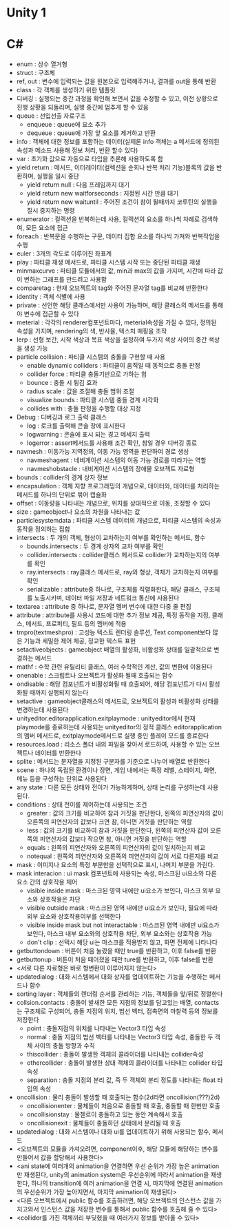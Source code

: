 # Unity 1
# C#
* enum : 상수 열거형
* struct : 구조체
* ref, out : 변수에 입력되는 값을 원본으로 입력해주거나, 결과를 out을 통해 반환
* class : 각 객체를 생성하기 위한 템플릿
* 디버깅 : 실행되는 중간 과정을 확인해 보면서 값을 수정할 수 있고, 이전 상황으로 진행 상황을 되돌리며, 실행 중간에 멈추게 할 수 있음
* queue : 선입선출 자료구조
    * enqueue : queue에 요소 추가
    * dequeue : queue에 가장 앞 요소를 제거하고 반환
* info : 객체에 대한 정보를 포함하는 데이터(실제론 info 객체는 a 메서드에 정의된 속성과 메소드 사용해 정보 처리, 반환 할수 있다)
* var : 초기화 값으로 자동으로 타입을 추론해 사용하도록 함
* yield return : 메서드, 이터레이터(컬렉션을 순회나 반복 처리 기능)블록의 값을 반환하며, 실행을 일시 중단
    * yield return null : 다음 프레임까지 대기
    * yield return new waitforseconds : 지정된 시간 만큼 대기
    * yield return new waituntil : 주어진 조건이 참이 될때까지 코루틴의 실행을 질시 중지하는 명령
* enumerator : 컬렉션을 반복하는데 사용, 컬렉션의 요소를 하나씩 차례로 검색하여, 모든 요소에 접근
* foreach : 반복문을 수행하는 구문, 데이터 집합 요소를 하나씩 가져와 반복작업을 수행
* euler : 3개의 각도로 이루어진 좌표계
* play : 파티클 재생 메서드로, 파티클 시스템 시작 또는 중단된 파티클 재생
* minmaxcurve : 파티클 모듈에서의 값, min과 max의 값을 가지며, 시간에 따라 값이 변하는 그래프를 만드려고 사용함
* comparetag : 현재 오브젝트의 tag와 주어진 문자열 tag를 비교해 반환한다
* identity : 객체 식별에 사용
* private : 선언한 해당 클래스에서만 사용이 가능하며, 해당 클래스의 메서드를 통해야 변수에 접근할 수 있다
* meterial : 각각의 renderer컴포넌트마다, meterial속성을 가질 수 있다, 정의된 속성을 가지며, rendering의 색, 반사율, 텍스처 매핑을 조작
* lerp : 선형 보간, 시작 색상과 목표 색상을 설정하여 두가지 색상 사이의 중간 색상을 생성 가능
* particle collision : 파티클 시스템의 충돌을 구현할 때 사용
    * enable dynamic colliders : 파티클이 움직일 때 동적으로 충돌 판정
    * collider force : 파티클 충돌기반으로 가하는 힘
    * bounce : 충돌 시 튕김 효과
    * radius scale : 값을 조절해 충돌 범위 조절
    * visualize bounds : 파티클 시스템 충돌 경계 시각화
    * collides with : 충돌 판정을 수행할 대상 지정
* Debug : 디버깅과 로그 출력 클래스
    * log : 로크를 출력해 콘솔 창에 표시한다
    * logwarning : 콘솔에 표시 되는 경고 메세지 출력
    * logerror : assert메서드를 사용해 조건 확인, 참일 경우 디버깅 종료
* navmesh : 이동가능 지역정의, 이동 가능 영역을 판단하여 경로 생성
    * navmeshagent : 네비게이션 시스템의 이동 가능 경로를 따라가는 역할
    * navmeshobstacle : 내비게이션 시스템의 장애물 오브젝트 자료형
* bounds : collider의 경계 상자 정보
* encapsulation : 객체 지향 프로그래밍의 개념으로, 데이터와, 데이터를 처리하는 메서드를 하나의 단위로 묶어 캡슐화
* offset : 이동량을 나타내는 개념으로, 위치를 상대적으로 이동, 조정할 수 있다
* size : gameobject나 요소의 차원을 나타내는 값
* particlesystemdata : 파티클 시스템 데이터의 개념으로, 파티클 시스템의 속성과 동작을 정의하는 집합
* intersects : 두 개의 객체, 형상이 교차하는지 여부를 확인하는 메서드, 함수
    * bounds.intersects : 두 경계 상자의 교차 여부를 확인
    * collider.intersects : collider클래스 메서드로 collider가 교차하는지의 여부를 확인
    * ray.intersects : ray클래스 메서드로, ray와 형상, 객체가 교차하는지 여부를 확인
    * serializable : attribute중 하나로, 구조체를 직렬화한다, 해당 클래스, 구조체를 노출시키며, 데이터 파일 저장과 네트워크 통신에 사용된다
* textarea : attribute 중 하나로, 문자열 멤버 변수에 대한 다중 줄 편집
* attribute : attribute를 사용시 코드에 대한 추가 정보 제공, 특정 동작을 지정, 클래스, 메서드, 프로퍼티, 필드 등의 멤버에 적용
* tmpro(textmeshpro) : 고성능 텍스트 렌더링 솔루션, Text component보다 많은 기능과 세밀한 제어 제공, 정교한 텍스트 표현
* setactiveobjects : gameobject 배열의 활성화, 비활성화 상태를 일괄적으로 변경하는 메서드
* mathf : 수학 관련 유틸리티 클래스, 여러 수학적인 계산, 값의 변환에 이용된다
* onenable : 스크립트나 오브젝트가 활성화 될때 호출되는 함수
* ondisable : 해당 컴포넌트가 비활성화될 때 호출되어, 해당 컴포넌트가 다시 활성화될 때까지 실행되지 않는다
* setactive : gameobject클래스의 메서드로, 오브젝트의 활성과 비활성화 상태를 변경하는데 사용된다
* unityeditor.editorapplication.exitplaymode : unityeditor에서 현재 playmode를 종료하는데 사용되는 unityeditor의 정적 클래스 editorapplication의 멤버 메서드로, exitplaymode메서드로 실행 중인 플레이 모드를 종료한다
* resources.load : 리소스 폴더 내의 파일을 찾아서 로드하여, 사용할 수 있는 오브젝트나 데이터를 반환한다
* splite : 메서드는 문자열을 지정된 구분자를 기준으로 나누어 배열로 반환한다
* scene : 하나의 독립된 환경이나 장면, 게임 내에서는 특정 레벨, 스테이지, 화면, 메뉴 등을 구성하는 단위로 사용된다
* any state : 다른 모든 상태와 전이가 가능하게하며, 상태 논리를 구성하는데 사용된다.
* conditions : 상태 전이를 제어하는데 사용되는 조건
    * greater : 값의 크기를 비교하여 참과 거짓을 판단한다, 왼쪽의 피연산자의 값이 오른쪽의 피연산자의 값보다 크면 참, 아니면 거짓을 판단하는 역할
    * less : 값의 크기를 비교하여 참과 거짓을 판단한다, 왼쪽의 피연산자 값이 오른쪽의 피연산자의 값보다 작으면 참, 아니면 거짓을 판단하는 역할
    * equals : 왼쪽의 피연산자와 오른쪽의 피연산자의 값이 일치하는지 비교
    * notequal : 왼쪽의 피연산자와 오른쪽의 피연산자의 값이 서로 다른지를 비교
* mask : 이미지나 요소의 특정 부분만을 선택적으로 표시, 나머지 부분을 가린다.
* mask interacion : ui mask 컴포넌트에 사용되는 속성, 마스크된 ui요소와 다른 요소 간의 상호작용 제어
    * visible inside mask : 마스크된 영역 내에만 ui요소가 보인다, 마스크 외부 요소와 상호작용은 차단
    * visible outside mask : 마스크된 영역 내에만 ui요소가 보인다, 필요에 따라 외부 요소와 상호작용여부를 선택한다
    * visible inside mask but not interactable : 마스크된 영역 내에만 ui요소가 보인다, 마스크 내부 요소와의 상호작용 차단, 외부 요소와는 상호작용 가능
    * don't clip : 선택시 해당 ui는 마스크를 적용받지 않고, 화면 전체에 나타나다
* getbuttondown : 버튼이 처음 눌렸을 때만 true를 반환하고, 이후 false를 반환
* getbuttonup : 버튼이 처음 떼어졌을 때만 ture를 반환하고, 이후 false를 반환
* <서로 다른 자료형은 바로 형변환이 이루어지지 않는다>
* updatedialog : 대화 시스템에서 대화 상자를 업데이트하는 기능을 수행하는 메서드나 함수
* sorting layer : 객체들의 렌더링 순서를 관리하는 기능, 객체들을 앞/뒤로 정렬한다
* collsion.contacts : 충돌이 발새한 모든 지점의 정보를 담고있는 배열, contacts는 구조체로 구성되어, 충돌 지점의 위치, 법선 벡터, 접촉면의 마찰력 등의 정보를 저장한다
    * point : 충돌지점의 위치를 나타내는 Vector3 타입 속성
    * normal : 충돌 지점의 법선 벡터를 나타내는 Vector3 타입 속성, 충돌한 두 객체 사이의 충돌 방향과 수직
    * thiscollider : 충돌이 발생한 객체의 콜라이더를 나타내는 collider속성
    * othercollider : 충돌이 발생한 상대 객체의 콜라이더를 나타내는 collider 타입 속성
    * separation : 충돌 지점의 분리 값, 즉 두 객체의 분리 정도를 나타내는 float 타입의 속성
* oncollision : 물리 충돌이 발생할 때 호출되는 함수(2d라면 oncollision(???)2d)
    * oncollisionenter : 물체들이 처음으로 충돌할 때 호출, 충돌할 때 한번만 호출
    * oncollisionstay : 물첻르이 충돌하고 있는 동안 계속해서 호출
    * oncollisionexit : 물체들이 충돌하던 상태에서 분리될 때 호출
* updatedialog : 대화 시스템이나 대화 ui를 업데이트하기 위해 사용되는 함수, 메서드
* <오브젝트의 모듈을 가져오려면, component이후, 해당 모듈에 해당하는 변수를 만들어서 값을 할당해서 사용한다>
* <ani state에 여러개의 animation을 연결하면 우선 순위가 가장 높은 animation만 재생된다, unity의 animation system은 우선순위에 따라서 animation을 재생한다, 하나의 transition에 여러 animation을 연결 시, 마지막에 연결된 animation의 우선순위가 가장 높아지면서, 마지막 animation이 재생된다>
* <다른 오브젝트에서 public 함수를 호출하려면, 해당 오브젝트의 인스턴스 값을 가지고와서 인스턴스 값을 저장한 변수를 통해서 public 함수를 호출해 줄 수 있다>
* <collider를 가진 객체끼리 부딪혔을 때 여러가지 정보를 받아올 수 있다>
